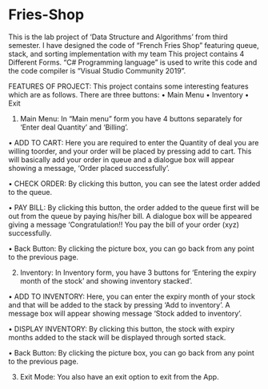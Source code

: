 # Fries-Shop
This is the lab project of ‘Data Structure and Algorithms’ from third semester.
I have designed the code of “French Fries Shop” featuring queue, stack, and sorting implementation with my team
This project contains 4 Different Forms.
“C# Programming language” is used to write this code and the code compiler is “Visual Studio Community 2019”.


FEATURES OF PROJECT: 
This project contains some interesting features which are as follows. There are three buttons:
• Main Menu
• Inventory
• Exit


1. Main Menu:
 In “Main menu” form you have 4 buttons separately for ‘Enter deal Quantity’ and ‘Billing’.
 
 • ADD TO CART:
 Here you are required to enter the Quantity of deal you are willing toorder, and your order will be placed by pressing add to cart. This will basically add your order in queue and a dialogue box will appear showing a message, ‘Order placed successfully’.
 
 • CHECK ORDER:
 By clicking this button, you can see the latest order added to the queue. 
 
 • PAY BILL:
 By clicking this button, the order added to the queue first will be out from the queue by paying his/her bill. A dialogue box will be appeared giving a message ‘Congratulation!! You pay the bill of your order (xyz) successfully. 

• Back Button:
By clicking the picture box, you can go back from any point to the previous page.


2. Inventory:
 In Inventory form, you have 3 buttons for ‘Entering the expiry month of the stock’ and showing inventory stacked’.
 
 • ADD TO INVENTORY:
Here, you can enter the expiry month of your stock and that will be added to the stack by pressing ‘Add to inventory’. A message box will appear showing message ‘Stock added to inventory’.

• DISPLAY INVENTORY:
 By clicking this button, the stock with expiry months added to the stack will be displayed through sorted stack. 
 
 • Back Button:
By clicking the picture box, you can go back from any point to the previous page. 


3. Exit Mode:
 You also have an exit option to exit from the App. 
